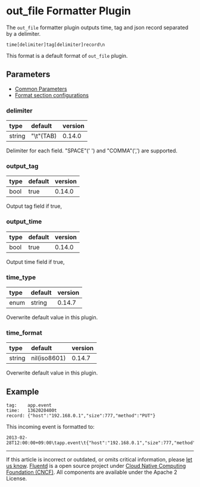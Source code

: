 # out\_file Formatter Plugin

The `out_file` formatter plugin outputs time, tag and json record
separated by a delimiter.

```
time[delimiter]tag[delimiter]record\n
```

This format is a default format of `out_file` plugin.


## Parameters

-   [Common Parameters](/configuration/plugin-common-parameters.md)
-   [Format section configurations](/configuration/format-section.md)


### delimiter

| type   | default    | version |
|:-------|:-----------|:--------|
| string | "\\t"(TAB) | 0.14.0  |

Delimiter for each field. "SPACE"(' ') and "COMMA"(',') are supported.


### output\_tag

| type | default | version |
|:-----|:--------|:--------|
| bool | true    | 0.14.0  |

Output tag field if true,


### output\_time

| type | default | version |
|:-----|:--------|:--------|
| bool | true    | 0.14.0  |

Output time field if true,


### time\_type

| type | default | version |
|:-----|:--------|:--------|
| enum | string  | 0.14.7  |

Overwrite default value in this plugin.


### time\_format

| type   | default      | version |
|:-------|:-------------|:--------|
| string | nil(iso8601) | 0.14.7  |

Overwrite default value in this plugin.


## Example

```
tag:    app.event
time:   1362020400t
record: {"host":"192.168.0.1","size":777,"method":"PUT"}
```

This incoming event is formatted to:

```
2013-02-28T12:00:00+09:00\tapp.event\t{"host":"192.168.0.1","size":777,"method":"PUT"}
```


------------------------------------------------------------------------

If this article is incorrect or outdated, or omits critical information, please [let us know](https://github.com/fluent/fluentd-docs-gitbook/issues?state=open).
[Fluentd](http://www.fluentd.org/) is a open source project under [Cloud Native Computing Foundation (CNCF)](https://cncf.io/). All components are available under the Apache 2 License.
